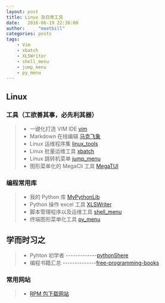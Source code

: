 ```yaml
---
layout: post
title: Linux 及日常工具
date:   2016-06-19 22:36:00
author:     "meetbill"
categories: posts
tags:
    - Vim
    - xbatch
    - XLSWriter
    - shell_menu
    - jump_menu
    - py_menu
---
```


## Linux

### 工具（工欲善其事，必先利其器）
> * 一键化打造 VIM IDE [vim](https://github.com/meetbill/Vim)
> * Markdown 在线编辑 [马克飞象](https://maxiang.io/)
> * Linux 运维程序集 [linux_tools](https://github.com/meetbill/linux_tools)
> * Linux 批量运维工具 [xbatch](https://github.com/meetbill/xbatch)
> * Linux 跳转机菜单 [jump_menu](https://github.com/meetbill/jump_menu)
> * 图形菜单化的 MegaCli 工具 [MegaTUI](https://github.com/meetbill/MegaTUI)

### 编程常用库

> * 我的 Python 库 [MyPythonLib](https://github.com/meetbill/MyPythonLib)
> * Python 操作 excel 工具 [XLSWriter](https://github.com/meetbill/XLSWriter)
> * 脚本管理程序以及运维工具 [shell_menu](https://github.com/meetbill/shell_menu)
> * 终端图形菜单化工具 [py_menu](https://github.com/meetbill/py_menu)

## 学而时习之

> * Pyhton 初学者 -------------[pythonShere](https://github.com/meetbill/codeparkshare)
> * 编程书籍汇总 --------------[free-programming-books](https://github.com/meetbill/free-programming-books/blob/master/free-programming-books-zh.md)

### 常用网站
> * [RPM 包下载网站](http://rpm.pbone.net/)
